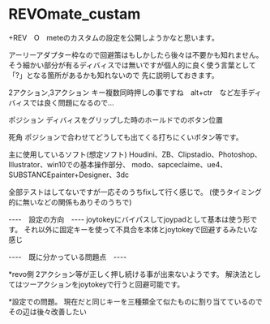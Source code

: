 # REVOmate_custam

+REV　O　meteのカスタムの設定を公開しようかなと思います。

アーリーアダプター枠なので回避策はもしかしたら後々は不要かも知れません。
そう細かい部分が有るディバィスでは無いですが個人的に良く使う言葉として「?」となる箇所があるかも知れないので
先に説明しておきます。

2アクション,3アクション
キー複数同時押しの事ですね　alt+ctr　など左手ディバィスでは良く問題になるので…

ポジション
ディバィスをグリップした時のホールドでのボタン位置

死角
ポジションで合わせてどうしても出てくる打ちにくいボタン等です。



主に使用しているソフト(想定ソフト)
Houdini、ZB、Clipstadio、Photoshop、Illustrator、win10での基本操作部分、
modo、sapceclaime、ue4、SUBSTANCEpainter+Designer、3dc

全部テストはしてないですが一応そのうちfixして行く感じで。
(使うタイミング的に無いなどの関係もありそのうちで)





----　設定の方向　----
joytokeyにバイパスしてjoypadとして基本は使う形です。
それ以外に固定キーを使って不具合を本体とjoytokeyで回避するみたいな感じ






----　既に分かっている問題点　----



*revo側
2アクション等が正しく押し続ける事が出来ないようです。
解決法としてはツーアクションをjoytokeyで行うと回避可能です。

*設定での問題。
現在だと同じキーを三種類全て似たものに割り当てているのでその辺は後々改善したい
